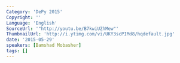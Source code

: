 ```yaml
---
Category: 'DePy 2015'
Copyright: ''
Language: 'English'
SourceUrl: '"http://youtu.be/B7kwiUZhMew"'
ThumbnailUrl: 'http://i.ytimg.com/vi/UKY3scPIMd8/hqdefault.jpg'
date: '2015-05-29'
speakers: [Bamshad Mobasher]
tags: []
---
```


